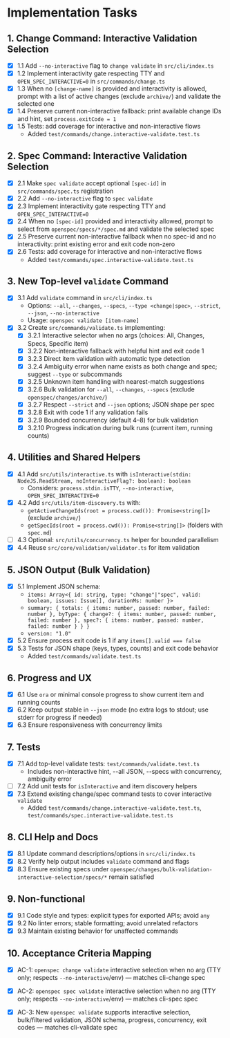 # Implementation Tasks

## 1. Change Command: Interactive Validation Selection
- [x] 1.1 Add `--no-interactive` flag to `change validate` in `src/cli/index.ts`
- [x] 1.2 Implement interactivity gate respecting TTY and `OPEN_SPEC_INTERACTIVE=0` in `src/commands/change.ts`
- [x] 1.3 When no `[change-name]` is provided and interactivity is allowed, prompt with a list of active changes (exclude `archive/`) and validate the selected one
- [x] 1.4 Preserve current non-interactive fallback: print available change IDs and hint, set `process.exitCode = 1`
- [x] 1.5 Tests: add coverage for interactive and non-interactive flows
  - Added `test/commands/change.interactive-validate.test.ts`

## 2. Spec Command: Interactive Validation Selection
- [x] 2.1 Make `spec validate` accept optional `[spec-id]` in `src/commands/spec.ts` registration
- [x] 2.2 Add `--no-interactive` flag to `spec validate`
- [x] 2.3 Implement interactivity gate respecting TTY and `OPEN_SPEC_INTERACTIVE=0`
- [x] 2.4 When no `[spec-id]` provided and interactivity allowed, prompt to select from `openspec/specs/*/spec.md` and validate the selected spec
- [x] 2.5 Preserve current non-interactive fallback when no spec-id and no interactivity: print existing error and exit code non-zero
- [x] 2.6 Tests: add coverage for interactive and non-interactive flows
  - Added `test/commands/spec.interactive-validate.test.ts`

## 3. New Top-level `validate` Command
- [x] 3.1 Add `validate` command in `src/cli/index.ts`
  - Options: `--all`, `--changes`, `--specs`, `--type <change|spec>`, `--strict`, `--json`, `--no-interactive`
  - Usage: `openspec validate [item-name]`
- [x] 3.2 Create `src/commands/validate.ts` implementing:
  - [x] 3.2.1 Interactive selector when no args (choices: All, Changes, Specs, Specific item)
  - [x] 3.2.2 Non-interactive fallback with helpful hint and exit code 1
  - [x] 3.2.3 Direct item validation with automatic type detection
  - [x] 3.2.4 Ambiguity error when name exists as both change and spec; suggest `--type` or subcommands
  - [x] 3.2.5 Unknown item handling with nearest-match suggestions
  - [x] 3.2.6 Bulk validation for `--all`, `--changes`, `--specs` (exclude `openspec/changes/archive/`)
  - [x] 3.2.7 Respect `--strict` and `--json` options; JSON shape per spec
  - [x] 3.2.8 Exit with code 1 if any validation fails
  - [x] 3.2.9 Bounded concurrency (default 4–8) for bulk validation
  - [x] 3.2.10 Progress indication during bulk runs (current item, running counts)

## 4. Utilities and Shared Helpers
- [x] 4.1 Add `src/utils/interactive.ts` with `isInteractive(stdin: NodeJS.ReadStream, noInteractiveFlag?: boolean): boolean`
  - Considers: `process.stdin.isTTY`, `--no-interactive`, `OPEN_SPEC_INTERACTIVE=0`
- [x] 4.2 Add `src/utils/item-discovery.ts` with:
  - `getActiveChangeIds(root = process.cwd()): Promise<string[]>` (exclude `archive/`)
  - `getSpecIds(root = process.cwd()): Promise<string[]>` (folders with `spec.md`)
- [ ] 4.3 Optional: `src/utils/concurrency.ts` helper for bounded parallelism
- [x] 4.4 Reuse `src/core/validation/validator.ts` for item validation

## 5. JSON Output (Bulk Validation)
- [x] 5.1 Implement JSON schema:
  - `items: Array<{ id: string, type: "change"|"spec", valid: boolean, issues: Issue[], durationMs: number }>`
  - `summary: { totals: { items: number, passed: number, failed: number }, byType: { change?: { items: number, passed: number, failed: number }, spec?: { items: number, passed: number, failed: number } } }`
  - `version: "1.0"`
- [x] 5.2 Ensure process exit code is 1 if any `items[].valid === false`
- [x] 5.3 Tests for JSON shape (keys, types, counts) and exit code behavior
  - Added `test/commands/validate.test.ts`

## 6. Progress and UX
- [x] 6.1 Use `ora` or minimal console progress to show current item and running counts
- [x] 6.2 Keep output stable in `--json` mode (no extra logs to stdout; use stderr for progress if needed)
- [x] 6.3 Ensure responsiveness with concurrency limits

## 7. Tests
- [x] 7.1 Add top-level validate tests: `test/commands/validate.test.ts`
  - Includes non-interactive hint, --all JSON, --specs with concurrency, ambiguity error
- [ ] 7.2 Add unit tests for `isInteractive` and item discovery helpers
- [x] 7.3 Extend existing change/spec command tests to cover interactive `validate`
  - Added `test/commands/change.interactive-validate.test.ts`, `test/commands/spec.interactive-validate.test.ts`

## 8. CLI Help and Docs
- [x] 8.1 Update command descriptions/options in `src/cli/index.ts`
- [x] 8.2 Verify help output includes `validate` command and flags
- [x] 8.3 Ensure existing specs under `openspec/changes/bulk-validation-interactive-selection/specs/*` remain satisfied

## 9. Non-functional
- [x] 9.1 Code style and types: explicit types for exported APIs; avoid `any`
- [x] 9.2 No linter errors; stable formatting; avoid unrelated refactors
- [x] 9.3 Maintain existing behavior for unaffected commands

## 10. Acceptance Criteria Mapping
- [x] AC-1: `openspec change validate` interactive selection when no arg (TTY only; respects `--no-interactive`/env) — matches cli-change spec
- [x] AC-2: `openspec spec validate` interactive selection when no arg (TTY only; respects `--no-interactive`/env) — matches cli-spec spec
- [x] AC-3: New `openspec validate` supports interactive selection, bulk/filtered validation, JSON schema, progress, concurrency, exit codes — matches cli-validate spec


